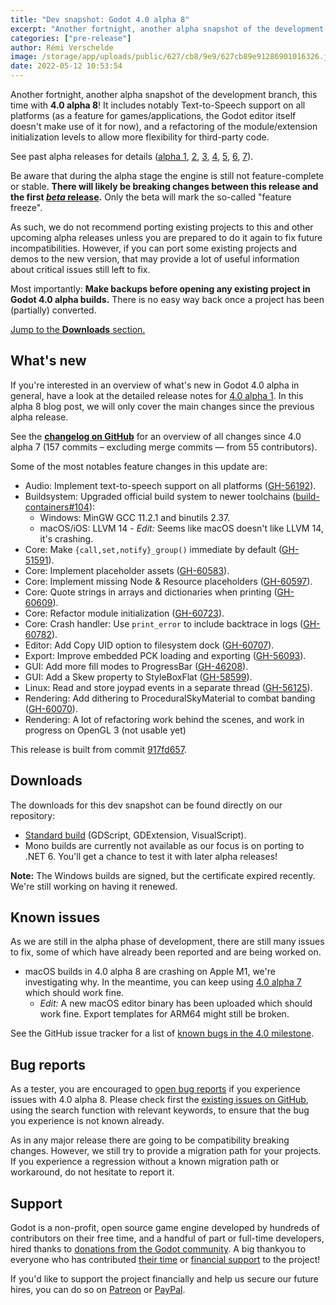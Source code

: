 ```yaml
---
title: "Dev snapshot: Godot 4.0 alpha 8"
excerpt: "Another fortnight, another alpha snapshot of the development branch, this time with 4.0 alpha 8! It includes notably Text-to-Speech support on all platforms, and a refactoring of the module/extension initialization levels to allow more flexibility for third-party code."
categories: ["pre-release"]
author: Rémi Verschelde
image: /storage/app/uploads/public/627/cb8/9e9/627cb89e91286901016326.jpg
date: 2022-05-12 10:53:54
---
```


Another fortnight, another alpha snapshot of the development branch, this time with **4.0 alpha 8**!
It includes notably Text-to-Speech support on all platforms (as a feature for games/applications, the Godot editor itself doesn't make use of it for now), and a refactoring of the module/extension initialization levels to allow more flexibility for third-party code.

See past alpha releases for details ([alpha 1](/article/dev-snapshot-godot-4-0-alpha-1), [2](/article/dev-snapshot-godot-4-0-alpha-2), [3](/article/dev-snapshot-godot-4-0-alpha-3), [4](/article/dev-snapshot-godot-4-0-alpha-4), [5](/article/dev-snapshot-godot-4-0-alpha-5), [6](/article/dev-snapshot-godot-4-0-alpha-6), [7](/article/dev-snapshot-godot-4-0-alpha-7)).

Be aware that during the alpha stage the engine is still not feature-complete or stable. **There will likely be breaking changes between this release and the first [*beta* release](https://en.wikipedia.org/wiki/Software_release_life_cycle#Beta).** Only the beta will mark the so-called "feature freeze".

As such, we do not recommend porting existing projects to this and other upcoming alpha releases unless you are prepared to do it again to fix future incompatibilities. However, if you can port some existing projects and demos to the new version, that may provide a lot of useful information about critical issues still left to fix.

Most importantly: **Make backups before opening any existing project in Godot 4.0 alpha builds.** There is no easy way back once a project has been (partially) converted.

[Jump to the **Downloads** section.](#downloads)

## What's new

If you're interested in an overview of what's new in Godot 4.0 alpha in general, have a look at the detailed release notes for [4.0 alpha 1](/article/dev-snapshot-godot-4-0-alpha-1). In this alpha 8 blog post, we will only cover the main changes since the previous alpha release.

See the [**changelog on GitHub**](https://github.com/godotengine/godot/compare/3e9ead05f2e87e46b5982cc9a140e172ee98c227...917fd65748957304c987414c63d54ef4f6972394) for an overview of all changes since 4.0 alpha 7 (157 commits – excluding merge commits ― from 55 contributors).

Some of the most notables feature changes in this update are:

- Audio: Implement text-to-speech support on all platforms ([GH-56192](https://github.com/godotengine/godot/pull/56192)).
- Buildsystem: Upgraded official build system to newer toolchains ([build-containers#104](https://github.com/godotengine/build-containers/pull/104)):
  * Windows: MinGW GCC 11.2.1 and binutils 2.37.
  * macOS/iOS: LLVM 14 - *Edit:* Seems like macOS doesn't like LLVM 14, it's crashing.
- Core: Make `{call,set,notify}_group()` immediate by default ([GH-51591](https://github.com/godotengine/godot/pull/51591)).
- Core: Implement placeholder assets ([GH-60583](https://github.com/godotengine/godot/pull/60583)).
- Core: Implement missing Node & Resource placeholders ([GH-60597](https://github.com/godotengine/godot/pull/60597)).
- Core: Quote strings in arrays and dictionaries when printing ([GH-60609](https://github.com/godotengine/godot/pull/60609)).
- Core: Refactor module initialization ([GH-60723](https://github.com/godotengine/godot/pull/60723)).
- Core: Crash handler: Use `print_error` to include backtrace in logs ([GH-60782](https://github.com/godotengine/godot/pull/60782)).
- Editor: Add Copy UID option to filesystem dock ([GH-60707](https://github.com/godotengine/godot/pull/60707)).
- Export: Improve embedded PCK loading and exporting ([GH-56093](https://github.com/godotengine/godot/pull/56093)).
- GUI: Add more fill modes to ProgressBar ([GH-46208](https://github.com/godotengine/godot/pull/46208)).
- GUI: Add a Skew property to StyleBoxFlat ([GH-58599](https://github.com/godotengine/godot/pull/58599)).
- Linux: Read and store joypad events in a separate thread ([GH-56125](https://github.com/godotengine/godot/pull/56125)).
- Rendering: Add dithering to ProceduralSkyMaterial to combat banding ([GH-60070](https://github.com/godotengine/godot/pull/60070)).
- Rendering: A lot of refactoring work behind the scenes, and work in progress on OpenGL 3 (not usable yet)

This release is built from commit [917fd657](https://github.com/godotengine/godot/commit/917fd65748957304c987414c63d54ef4f6972394).

<a id="downloads"></a>
## Downloads

The downloads for this dev snapshot can be found directly on our repository:

* [Standard build](https://downloads.tuxfamily.org/godotengine/4.0/alpha8/) (GDScript, GDExtension, VisualScript).
* Mono builds are currently not available as our focus is on porting to .NET 6. You'll get a chance to test it with later alpha releases!

**Note:** The Windows builds are signed, but the certificate expired recently. We're still working on having it renewed.

## Known issues

As we are still in the alpha phase of development, there are still many issues to fix, some of which have already been reported and are being worked on.

- macOS builds in 4.0 alpha 8 are crashing on Apple M1, we're investigating why. In the meantime, you can keep using [4.0 alpha 7](/article/dev-snapshot-godot-4-0-alpha-7) which should work fine.
  * *Edit:* A new macOS editor binary has been uploaded which should work fine. Export templates for ARM64 might still be broken.

See the GitHub issue tracker for a list of [known bugs in the 4.0 milestone](https://github.com/godotengine/godot/issues?q=is%3Aissue+is%3Aopen+milestone%3A4.0+label%3Abug+).

## Bug reports

As a tester, you are encouraged to [open bug reports](https://github.com/godotengine/godot/issues) if you experience issues with 4.0 alpha 8. Please check first the [existing issues on GitHub](https://github.com/godotengine/godot/issues), using the search function with relevant keywords, to ensure that the bug you experience is not known already.

As in any major release there are going to be compatibility breaking changes. However, we still try to provide a migration path for your projects. If you experience a regression without a known migration path or workaround, do not hesitate to report it.

## Support

Godot is a non-profit, open source game engine developed by hundreds of contributors on their free time, and a handful of part or full-time developers, hired thanks to [donations from the Godot community](https://godotengine.org/donate). A big thankyou to everyone who has contributed [their time](https://github.com/godotengine/godot/blob/master/AUTHORS.md) or [financial support](https://github.com/godotengine/godot/blob/master/DONORS.md) to the project!

If you'd like to support the project financially and help us secure our future hires, you can do so on [Patreon](https://www.patreon.com/godotengine) or [PayPal](https://godotengine.org/donate).